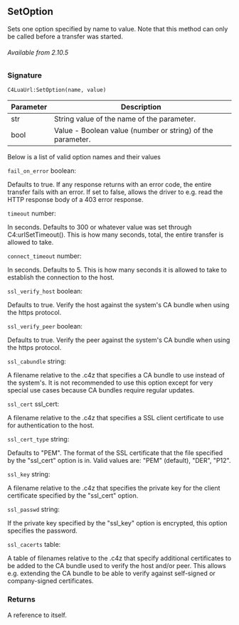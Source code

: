 ## SetOption

Sets one option specified by name to value. Note that this method can only be called before a transfer was started.

###### Available from 2.10.5


### Signature

`C4LuaUrl:SetOption(name, value)`


| Parameter | Description |
| --- | --- |
| str | String value of the name of the parameter. |
| bool | Value - Boolean value (number or string) of the parameter. |

Below is a list of valid option names and their values

`fail_on_error`
boolean:

Defaults to true.  If any response returns with an error code, the entire transfer fails with an error.  If set to false, allows the driver to e.g. read the HTTP response body of a 403 error response.

`timeout`
number:

In seconds.  Defaults to 300 or whatever value was set through C4:urlSetTimeout().  This is how many seconds, total, the entire transfer is allowed to take.

`connect_timeout`
number:

In seconds. Defaults to 5.  This is how many seconds it is allowed to take to establish the connection to the host.

`ssl_verify_host`
boolean:

Defaults to true.  Verify the host against the system's CA bundle when using the https protocol.

`ssl_verify_peer`
boolean:

Defaults to true.  Verify the peer against the system's CA bundle when using the https protocol.

`ssl_cabundle`
string:

A filename relative to the .c4z that specifies a CA bundle to use instead of the system's.  It is not recommended to use this option except for very special use cases because CA bundles require regular updates.

`ssl_cert`
ssl\_cert:

A filename relative to the .c4z that specifies a SSL client certificate to use for authentication to the host.

`ssl_cert_type`
string:

Defaults to "PEM".  The format of the SSL certificate that the file specified by the "ssl\_cert" option is in.  Valid values are: "PEM" (default), "DER", "P12".

`ssl_key`
string:

A filename relative to the .c4z that specifies the private key for the client certificate specified by the "ssl\_cert" option.

`ssl_passwd`
string:

If the private key specified by the "ssl\_key" option is encrypted, this option specifies the password.

`ssl_cacerts`
table:

A table of filenames relative to the .c4z that specify additional certificates to be added to the CA bundle used to verify the host and/or peer.  This allows e.g. extending the CA bundle to be able to verify against self-signed or company-signed certificates.


### Returns

A reference to itself.